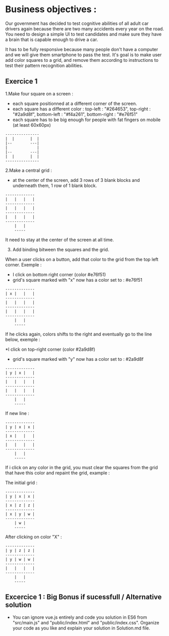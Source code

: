# Business objectives :

Our government has decided to test cognitive abilities of all adult car drivers again because there are two many accidents every year on the road.
You need to design a simple UI to test candidates and make sure they have a brain that is capable enough to drive a car.

It has to be fully responsive because many people don't have a computer and we will give them smartphone to pass the test.
It's goal is to make user add color squares to a grid, and remove them according to instructions to test their pattern recognition abilities.

## Exercice 1

1.Make four square on a screen :

- each square positionned at a different corner of the screen.
- each square has a different color : top-left : "#264653", top-right : "#2a9d8f", bottom-left : "#f4a261", bottom-right : "#e76f51"
- each square has to be big enough for people with fat fingers on mobile (at least 60x60px)

```
---------------
|  |       |  |
|--        ---|
|             |
|--        ---|
|  |       |  |
---------------
```

2.Make a central grid :

- at the center of the screen, add 3 rows of 3 blank blocks and underneath them, 1 row of 1 blank block.

```
-------------
|   |   |   |
-------------
|   |   |   |
-------------
|   |   |   |
-------------
    |   |
    -----
```

It need to stay at the center of the screen at all time.

3. Add binding bitween the squares and the grid.

When a user clicks on a button, add that color to the grid from the top left corner. Exemple :

- I click on bottom right corner (color #e76f51)
- grid's square marked with "x" now has a color set to : #e76f51

```
-------------
| x |   |   |
-------------
|   |   |   |
-------------
|   |   |   |
-------------
    |   |
    -----
```

If he clicks again, colors shifts to the right and eventually go to the line below, exemple :

\*I click on top-right corner (color #2a9d8f)

- grid's square marked with "y" now has a color set to : #2a9d8f

```
-------------
| y | x |   |
-------------
|   |   |   |
-------------
|   |   |   |
-------------
    |   |
    -----
```

If new line :

```
-------------
| y | x | x |
-------------
| x |   |   |
-------------
|   |   |   |
-------------
    |   |
    -----
```

If i click on any color in the grid, you must clear the squares from the grid that have this color and repaint the grid, example :

The initial grid :

```
-------------
| y | x | x |
-------------
| x | z | z |
-------------
| x | y | w |
-------------
    | w |
    -----
```

After clicking on color "X" :

```
-------------
| y | z | z |
-------------
| y | w | w |
-------------
|   |   |   |
-------------
    |   |
    -----
```

## Excercice 1 : Big Bonus if sucessfull / Alternative solution

- You can ignore vue.js entirely and code you solution in ES6 from "src/main.js" and "public/index.html" and "public/index.css". Organize your code as you like and explain your solution in Solution.md file.
